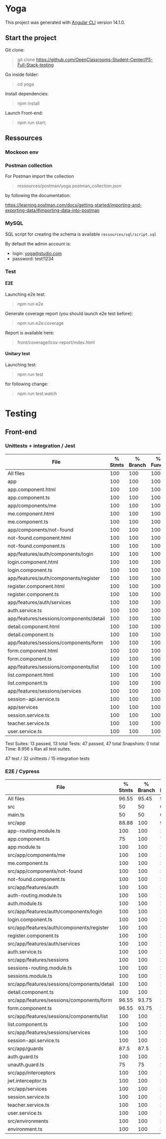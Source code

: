 # Yoga

This project was generated with [Angular CLI](https://github.com/angular/angular-cli) version 14.1.0.

## Start the project

Git clone:

> git clone https://github.com/OpenClassrooms-Student-Center/P5-Full-Stack-testing

Go inside folder:

> cd yoga

Install dependencies:

> npm install

Launch Front-end:

> npm run start;


## Ressources

### Mockoon env 

### Postman collection

For Postman import the collection

> ressources/postman/yoga.postman_collection.json 

by following the documentation: 

https://learning.postman.com/docs/getting-started/importing-and-exporting-data/#importing-data-into-postman


### MySQL

SQL script for creating the schema is available `ressources/sql/script.sql`

By default the admin account is:
- login: yoga@studio.com
- password: test!1234


### Test

#### E2E

Launching e2e test:

> npm run e2e

Generate coverage report (you should launch e2e test before):

> npm run e2e:coverage

Report is available here:

> front/coverage/lcov-report/index.html

#### Unitary test

Launching test:

> npm run test

for following change:

> npm run test:watch





# Testing

## Front-end
### Unittests + integration / Jest

| File                                      | % Stmts   | % Branch   | % Funcs   | % Lines   | Uncovered Line #s   |
| ----------------------------------------- | --------- | ---------- | --------- | --------- | ------------------- |
| All files                                 | 100       | 100        | 100       | 100       |                     |
| app                                       | 100       | 100        | 100       | 100       |                     |
| app.component.html                        | 100       | 100        | 100       | 100       |                     |
| app.component.ts                          | 100       | 100        | 100       | 100       |                     |
| app/components/me                         | 100       | 100        | 100       | 100       |                     |
| me.component.html                         | 100       | 100        | 100       | 100       |                     |
| me.component.ts                           | 100       | 100        | 100       | 100       |                     |
| app/components/not-found                  | 100       | 100        | 100       | 100       |                     |
| not-found.component.html                  | 100       | 100        | 100       | 100       |                     |
| not-found.component.ts                    | 100       | 100        | 100       | 100       |                     |
| app/features/auth/components/login        | 100       | 100        | 100       | 100       |                     |
| login.component.html                      | 100       | 100        | 100       | 100       |                     |
| login.component.ts                        | 100       | 100        | 100       | 100       |                     |
| app/features/auth/components/register     | 100       | 100        | 100       | 100       |                     |
| register.component.html                   | 100       | 100        | 100       | 100       |                     |
| register.component.ts                     | 100       | 100        | 100       | 100       |                     |
| app/features/auth/services                | 100       | 100        | 100       | 100       |                     |
| auth.service.ts                           | 100       | 100        | 100       | 100       |                     |
| app/features/sessions/components/detail   | 100       | 100        | 100       | 100       |                     |
| detail.component.html                     | 100       | 100        | 100       | 100       |                     |
| detail.component.ts                       | 100       | 100        | 100       | 100       |                     |
| app/features/sessions/components/form     | 100       | 100        | 100       | 100       |                     |
| form.component.html                       | 100       | 100        | 100       | 100       |                     |
| form.component.ts                         | 100       | 100        | 100       | 100       |                     |
| app/features/sessions/components/list     | 100       | 100        | 100       | 100       |                     |
| list.component.html                       | 100       | 100        | 100       | 100       |                     |
| list.component.ts                         | 100       | 100        | 100       | 100       |                     |
| app/features/sessions/services            | 100       | 100        | 100       | 100       |                     |
| session-api.service.ts                    | 100       | 100        | 100       | 100       |                     |
| app/services                              | 100       | 100        | 100       | 100       |                     |
| session.service.ts                        | 100       | 100        | 100       | 100       |                     |
| teacher.service.ts                        | 100       | 100        | 100       | 100       |                     |
| user.service.ts                           | 100       | 100        | 100       | 100       |                     |

Test Suites: 13 passed, 13 total
Tests:       47 passed, 47 total
Snapshots:   0 total
Time:        8.956 s
Ran all test suites.

47 test / 32 unittests / 15 integration tests

### E2E / Cypress
| File                                          | % Stmts   | % Branch   | % Funcs   | % Lines   | Uncovered Line #s   |
| --------------------------------------------- | --------- | ---------- | --------- | --------- | ------------------- |
| All files                                     | 96.55     | 95.45      | 97.89     | 96.02     |                     |
| src                                           | 50        | 50         | 0         | 50        |                     |
| main.ts                                       | 50        | 50         | 0         | 50        | 8,12                |
| src/app                                       | 88.88     | 100        | 90        | 84.61     |                     |
| app-routing.module.ts                         | 100       | 100        | 100       | 100       |                     |
| app.component.ts                              | 75        | 100        | 75        | 71.42     | 25-26               |
| app.module.ts                                 | 100       | 100        | 100       | 100       |                     |
| src/app/components/me                         | 100       | 100        | 100       | 100       |                     |
| me.component.ts                               | 100       | 100        | 100       | 100       |                     |
| src/app/components/not-found                  | 100       | 100        | 100       | 100       |                     |
| not-found.component.ts                        | 100       | 100        | 100       | 100       |                     |
| src/app/features/auth                         | 100       | 100        | 100       | 100       |                     |
| auth-routing.module.ts                        | 100       | 100        | 100       | 100       |                     |
| auth.module.ts                                | 100       | 100        | 100       | 100       |                     |
| src/app/features/auth/components/login        | 100       | 100        | 100       | 100       |                     |
| login.component.ts                            | 100       | 100        | 100       | 100       |                     |
| src/app/features/auth/components/register     | 100       | 100        | 100       | 100       |                     |
| register.component.ts                         | 100       | 100        | 100       | 100       |                     |
| src/app/features/auth/services                | 100       | 100        | 100       | 100       |                     |
| auth.service.ts                               | 100       | 100        | 100       | 100       |                     |
| src/app/features/sessions                     | 100       | 100        | 100       | 100       |                     |
| sessions-routing.module.ts                    | 100       | 100        | 100       | 100       |                     |
| sessions.module.ts                            | 100       | 100        | 100       | 100       |                     |
| src/app/features/sessions/components/detail   | 100       | 100        | 100       | 100       |                     |
| detail.component.ts                           | 100       | 100        | 100       | 100       |                     |
| src/app/features/sessions/components/form     | 96.55     | 93.75      | 100       | 96.42     |                     |
| form.component.ts                             | 96.55     | 93.75      | 100       | 96.42     | 35                  |
| src/app/features/sessions/components/list     | 100       | 100        | 100       | 100       |                     |
| list.component.ts                             | 100       | 100        | 100       | 100       |                     |
| src/app/features/sessions/services            | 100       | 100        | 100       | 100       |                     |
| session-api.service.ts                        | 100       | 100        | 100       | 100       |                     |
| src/app/guards                                | 87.5      | 87.5       | 100       | 85.71     |                     |
| auth.guard.ts                                 | 100       | 100        | 100       | 100       |                     |
| unauth.guard.ts                               | 75        | 75         | 100       | 71.42     | 16-17               |
| src/app/interceptors                          | 100       | 100        | 100       | 100       |                     |
| jwt.interceptor.ts                            | 100       | 100        | 100       | 100       |                     |
| src/app/services                              | 100       | 100        | 100       | 100       |                     |
| session.service.ts                            | 100       | 100        | 100       | 100       |                     |
| teacher.service.ts                            | 100       | 100        | 100       | 100       |                     |
| user.service.ts                               | 100       | 100        | 100       | 100       |                     |
| src/environments                              | 100       | 100        | 100       | 100       |                     |
| environment.ts                                | 100       | 100        | 100       | 100       |                     |


